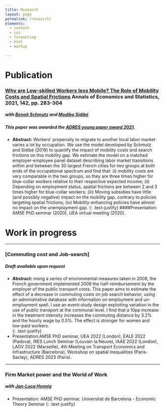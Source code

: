 ```yaml
---
title: Research
layout: page
permalink: /research/
elements:
  - content
  - css
  - formatting
  - html
  - markup  

---
```

# Publication
### [Why are Low-skilled Workers less Mobile? The Role of Mobility Costs and Spatial Frictions](https://www.jstor.org/stable/10.15609/annaeconstat2009.142.0283#metadata_info_tab_contents) Annals of Economics and Statistics, 2021, 142, pp. 283-304
##### with  [Benoit Schmutz](https://sites.google.com/site/benoitschmutz/) and [Modibo Sidibé](https://sites.google.com/site/modibsidibe/)  
##### This paper was awarded the [ADRES young paper award 2021](https://www.dropbox.com/s/wvm6zh6x7clzps2/AES_ADRES.pdf?dl=0).


* **Abstract:** Workers’ propensity to migrate to another local labor market varies a lot by occupation. We use the model developed by Schmutz and Sidibé (2019) to quantify the impact of mobility costs and search frictions on this mobility gap. We estimate the
model on a matched employer-employee panel dataset describing labor market transitions within and between the 30 largest French cities for two groups at both ends
of the occupational spectrum and find that: (i) mobility costs are very comparable in
the two groups, so they are three times higher for blue-collar workers relative to their
respective expected income; (ii) Depending on employment status, spatial frictions
are between 2 and 3 times higher for blue-collar workers; (iii) Moving subsidies have
little (and possibly negative) impact on the mobility gap, contrary to policies targeting spatial frictions; (iv) Mobility-enhancing policies have almost no impact on the unemployment gap.
{: .text-justify}
####Presentation: AMSE PhD seminar (2020), UEA virtual meeting (2020). 

# Work in progress

---------------------------------------------------------------------------------------------------------------------------------------------------------------

### [Commuting cost and Job-search]
##### Draft available upon request

  * **Abstract:** mong a series of environmental measures taken in 2008, the French government implemented 2009 the half-reimbursement by the employer of the public transport costs.
This paper aims to estimate the effect of a decrease in commuting costs on job search
behavior, using an administrative database with information on employment and un-
employment spell. I use an event-study design exploiting variation in the use of public
transport at the communal level. I find that a 10pp increase in the treatment intensity
increases the commuting distance by 3.2% and the hourly wage by 0.5%. The effect is
stronger for women and low-paid workers.   
{: .text-justify}
* Presentation:AMSE PhD seminar, UEA 2022 (London), EALE 2022 (Padova), IRES Lunch Seminar (Louvain la Neuve), IAAE 2022 (London), LAGV 2022 (Marseille), 4th Meeting on Transport Economics and Infrastructure (Barcelona), Workshop on spatial inequalities (Paris-Saclay), ADRES 2023 (Paris).
---------------------------------------------------------------------------------------------------------------------------------------------------------------


### Firm Market power and the World of Work
##### with [Jan-Luca Hennig](https://sites.google.com/tcd.ie/janlucahennig/home)
* Presentation: AMSE PhD seminar, Universitat de Barcelona - Economic Theory Seminar
{: .text-justify}
